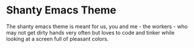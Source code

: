# Shanty Emacs Theme

The shanty emacs theme is meant for us, you and me - the workers - who may
not get dirty hands very often but loves to code and tinker while looking at
a screen full of pleasant colors.
